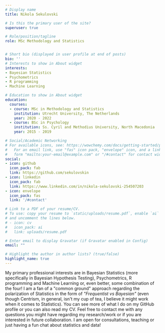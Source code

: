 ```yaml
---
# Display name
title: Nikola Sekulovski

# Is this the primary user of the site?
superuser: true

# Role/position/tagline
role: MSc Methodology and Statistics


# Short bio (displayed in user profile at end of posts)
bio: ''
# Interests to show in About widget
interests:
- Bayesian Statistics
- Psychometrics
- R programming
- Machine Learning

# Education to show in About widget
education:
  courses:
  - course: MSc in Methodology and Statistics
    institution: Utrecht University, The Netherlands
    year: 2020 - 2022
  - course: BSc in Psychology
    institution: Ss. Cyril and Methodius University, North Macedonia
    year: 2015 - 2019

# Social/Academic Networking
# For available icons, see: https://wowchemy.com/docs/getting-started/page-builder/#icons
#   For an email link, use "fas" icon pack, "envelope" icon, and a link in the
#   form "mailto:your-email@example.com" or "/#contact" for contact widget.
social:
- icon: github
  icon_pack: fab
  link: https://github.com/sekulovskin
- icon: linkedin
  icon_pack: fab
  link: https://www.linkedin.com/in/nikola-sekulovski-254507203
- icon: envelope
  icon_pack: fas
  link: '/#contact'

# Link to a PDF of your resume/CV.
# To use: copy your resume to `static/uploads/resume.pdf`, enable `ai` icons in `params.toml`, 
# and uncomment the lines below.
# - icon: cv
#   icon_pack: ai
#   link: uploads/resume.pdf

# Enter email to display Gravatar (if Gravatar enabled in Config)
email: ""

# Highlight the author in author lists? (true/false)
highlight_name: true
---
```



My primary professional interests are in Bayesian Statistics (more specifically in Bayesian Hypothesis Testing), Psychometrics, R programming and Machine Learning or, even better, some combination of the four! I am a fan of a "common ground" approach regarding the polarization of Statistics in the form of *"Frequentist vs Bayesian"* (even though Centrism, in general, isn't my cup of tea, I believe it might work when it comes to Statistics). You can see more of what I do on my GitHub profile or you can also read my CV. Feel free to contact me with any questions you might have regarding my research/work or if you are interested in future collaboration. I am open for consultations, teaching or just having a fun chat about statistics and data!
